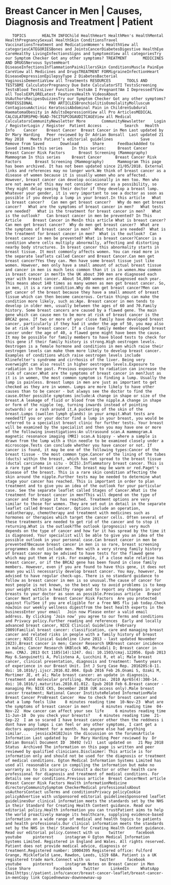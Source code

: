# Breast Cancer in Men | Causes, Diagnosis and Treatment | Patient

       TOPICS       HEALTH INFOChild HealthHeart HealthMen's HealthMental HealthPregnancySexual HealthSkin ConditionsTravel VaccinationsTreatment and MedicationWomen's HealthView all categoriesCATEGORIESBones and JointsCancerDiabetesDigestive HealthEye CareHealthy LivingInfectionsSigns and SymptomsView all categoriesTry our Symptom Checker Got any other symptoms? TREATMENT       MEDICINES AND DRUGSNervous SystemHeart DiseaseInfectionsInflammationPainkillersSkin ConditionsMuscle PainEye CareView all Medicines and DrugsTREATMENT FORMigraineInfectionHeart DiseaseDepressionEpilepsyType 2 DiabetesBacterial VaginosisDementiaView all Treatments RESOURCES       TOOLS AND TESTSBMI CalculatorPregnancy Due Date CalculatorSTI TestsScreening TestsBlood TestsLiver Function TestsAm I Pregnant?Am I Depressed?View all ToolsEXPLORELatest FeaturesHealth VideosAbout UsAuthorsRecipesQuizzesTry our Symptom Checker Got any other symptoms? PROFESSIONAL       PRO ARTICLESBronchiolitisOsmolalityMolluscum ContagiosumActinic KeratosisAbdominal Pain in ChildrenSubdural HaematomaObesity in AdultsDepressionView all Pro ArticlesMEDICAL CALCULATORSPHQ-9GAD-76CITGPCOGAUDITCAGEView all Medical CalculatorsCommunityNewsletter More       CommunityNewsletter    Login / RegisterLogin / Register  Patient Access  .       Search   Health Info    Cancer    Breast Cancer  Breast Cancer in Men Last updated by Dr Mary Harding   Peer reviewed by Dr Adrian Bonsall  Last updated 21 May 2018   Meets Patient’s editorial guidelines            Save       Remove from Saved       Download      Share      FeedbackAdded to  Saved itemsIn this series    In this series:     Breast Cancer      Breast Cancer Risk Factors      Breast Screening (Mammography)      Mammogram In this series     Breast Cancer      Breast Cancer Risk Factors      Breast Screening (Mammography)      Mammogram This page has been archived. It has not been updated since 21/05/2018. External links and references may no longer work.We think of breast cancer as a disease of women because it is usually women who are affected. However, breast cancer can develop occasionally in men too. Men who are not aware of this may not consider cancer as a possibility, so they might delay seeing their doctor if they develop a breast lump. Whatever your gender, it is very important to see a doctor as soon as possible if you develop a lump in your breast.In this article   What is breast cancer?   Can men get breast cancer?   Why do men get breast cancer?   What are the symptoms of breast cancer in men?   What tests are needed?   What is the treatment for breast cancer in men?   What is the outlook?   Can breast cancer in men be prevented? In This Article     Breast Cancer in MenIn this article What is breast cancer?  Can men get breast cancer?  Why do men get breast cancer?  What are the symptoms of breast cancer in men?  What tests are needed?  What is the treatment for breast cancer in men?  What is the outlook?  Can breast cancer in men be prevented? What is breast cancer?Cancer is a condition where cells multiply abnormally, affecting and distorting nearby body structures. In breast cancer this abnormality starts in breast tissue. It most commonly affects women. You can read more in the separate leaflets called Cancer and Breast Cancer.Can men get breast cancer?Yes they can. Men have some breast tissue just like women. However, men only have a small amount of actual breast tissue and cancer in men is much less common than it is in women.How common is breast cancer in men?In the UK about 390 men are diagnosed each year with breast cancer. About 54,800 women are diagnosed each year. This means about 140 times as many women as men get breast cancer. So, in men, it is a rare condition.Why do men get breast cancer?Men can get cancer of the breast because they have a small amount of breast tissue which can then become cancerous. Certain things can make the condition more likely, such as:Age. Breast cancer in men tends to develop in older men, usually between the ages of 60 and 70.Family history. Some breast cancers are caused by a flawed gene. The main gene which can cause men to be more at risk of breast cancer is the BRCA2 gene. If two or more of your close family have developed breast cancer, particularly if they had it under the age of 50, you may also be at risk of breast cancer. If a close family member developed breast cancer under the age of 40, a flawed gene might have been the cause. It may be possible for family members to have blood tests to check for this gene if their family history is strong.High oestrogen levels. Oestrogen is a female hormone and conditions in men which raise their oestrogen levels can make them more likely to develop breast cancer. Examples of conditions which raise oestrogen levels include Klinefelter's syndrome and cirrhosis of the liver. Being very overweight can also result in higher oestrogen levels.Exposure to radiation in the past. Previous exposure to radiation can increase the risk of cancer.What are the symptoms of breast cancer in men?Just as it is in women, the most common symptom is finding a lump. Usually the lump is painless. Breast lumps in men are just as important to get checked as they are in women. Lumps are more likely to have other causes than to be cancer - but always see the doctor to find the cause.Other possible symptoms include:A change in shape or size of the breast.A leakage of fluid or blood from the nipple.A change in shape or form of the nipple (eg, turning inwards instead of pointing outwards) or a rash around it.A puckering of the skin of the breast.Lumps (swollen lymph glands) in your armpit.What tests are needed?If you or your doctor find a lump in your breast, you would be referred to a specialist breast clinic for further tests. Your breast will be examined by the specialist and then you may have one or more of the following investigations:An ultrasound scan.A mammogram.A magnetic resonance imaging (MRI) scan.A biopsy - where a sample is drawn from the lump with a thin needle to be examined closely under a microscope.Tests can conclude whether you have cancer or not. If cancer is found, it may be one of the following types:Cancer of the breast tissue - the most common type.Cancer of the lining of the tubes (ducts) within the breast, which has not spread to the breast tissue (ductal carcinoma in situ - DCIS).Inflammatory breast cancer. This is a rare type of breast cancer. The breast may be warm or red.Paget's disease of the breast. This is a rare skin condition affecting the skin around the nipple.Further tests may be needed to determine what stage your cancer has reached. This is important in order to plan treatment and to give you an idea of the outlook for your particular case. See the separate leaflet called Stages of Cancer.What is the treatment for breast cancer in men?This will depend on the type of cancer and the stage it has reached. Treatment options are very similar to those for women. They are set out in detail in the separate leaflet called Breast Cancer. Options include an operation, radiotherapy, chemotherapy and treatment with medicines such as hormones or therapies which target the cancer cells. Often several of these treatments are needed to get rid of the cancer and to stop it returning.What is the outlook?The outlook (prognosis) very much depends on the type of cancer and how far it has spread by the time it is diagnosed. Your specialist will be able to give you an idea of the possible outlook in your personal case.Can breast cancer in men be prevented?Because breast cancer in men is so rare, breast screening programmes do not include men. Men with a very strong family history of breast cancer may be advised to have tests for the flawed gene which may put them at risk. For example, if a close male relative has breast cancer, or if the BRCA2 gene has been found in close family members. However, even if you are found to have this gene, it does not mean you will necessarily develop breast cancer. You may, however, be advised to have regular check-ups. There is no standard guidance to follow as breast cancer in men is so unusual.The cause of cancer for most people is not known, so the best way to avoid problems is to keep your weight within a healthy range and to report any changes in your breasts to your doctor as soon as possible.Previous article   Breast Cancer Next article  Breast Cancer Risk Factors  Are you protected against flu?See if you are eligible for a free NHS flu jab today.Check nowJoin our weekly wellness digestfrom the best health experts in the businessEnter your email   Join now Please enter a valid email address. By clicking ‘Join now’ you agree to our Terms and conditions and Privacy policy.Further reading and references  Early and locally advanced breast cancer, NICE Clinical Guideline (February 2009)Familial breast cancer: classification, care and managing breast cancer and related risks in people with a family history of breast cancer; NICE Clinical Guideline (June 2013 - last updated November 2023).Breast cancer in men; Cancer Research UKBreast cancer incidence in males; Cancer Research UKBlock WD, Muradali D; Breast cancer in men. CMAJ. 2013 Oct 1185(14):1247. doi: 10.1503/cmaj.122056. Epub 2013 May 6.Sanguinetti A, Polistena A, Lucchini R, et al; Male breast cancer, clinical presentation, diagnosis and treatment: Twenty years of experience in our Breast Unit. Int J Surg Case Rep. 201620S:8-11. doi: 10.1016/j.ijscr.2016.02.004. Epub 2016 Feb 26.Onami S, Ozaki M, Mortimer JE, et al; Male breast cancer: an update in diagnosis, treatment and molecular profiling. Maturitas. 2010 Apr65(4):308-14. doi: 10.1016/j.maturitas.2010.01.012. Epub 2010 Feb 6.Breast cancer - managing FH; NICE CKS, December 2018 (UK access only).Male breast cancer treatment; National Cancer InstituteRelated InformationMale Breast Cancer ProBreast Cancer  How to check for breast cancer and what a lump feels like    8 minutes reading time  10-Nov-23  What are the symptoms of breast cancer in men?     4 minutes reading time  04-Nov-22  How cancer can affect your sex life     6 minutes reading time  11-Jun-18  Do you check your breasts?    4 minutes reading time  21-Sep-22  I am so scared I have breast cancer other then the reddness i dont have any lumps i can feel or any other symptoms, I cant get a doctors appointment for a month. has anyone else had anything similar...   jessica34102Join the discussion on the forumsArticle Information Last updated by   Dr Mary Harding Peer reviewed by  Dr Adrian Bonsall Document ID  30492 (v1)  Last updated on   21 May 2018 Status  Archived The information on this page is written and peer reviewed by qualified clinicians.Disclaimer: This article is for information only and should not be used for the diagnosis or treatment of medical conditions. Egton Medical Information Systems Limited has used all reasonable care in compiling the information but make no warranty as to its accuracy. Consult a doctor or other health care professional for diagnosis and treatment of medical conditions. For details see our conditions.Previous article  Breast CancerNext article Breast Cancer Risk Factors Health informationMedicine directoryCommunitySymptom CheckerMedical professionalsAbout usAuthorsContact usTerms and conditionsPrivacy policyCookie policyAdvertise with usSponsored editorial guidelinesSponsored leaflet guidelinesOur clinical information meets the standards set by the NHS in their Standard for Creating Health Content guidance. Read our editorial policy.Health information you can trustPatient aims to help the world proactively manage its healthcare, supplying evidence-based information on a wide range of medical and health topics to patients and health professionals.Our clinical information meets the standards set by the NHS in their Standard for Creating Health Content guidance. Read our editorial policy.Connect with us    twitter     facebook     youtube     pinterest     instagram © Egton Medical Information Systems Limited. Registered in England and Wales. All rights reserved. Patient does not provide medical advice, diagnosis or treatment.Registered number: 10004395 Registered office: Fulford Grange, Micklefield Lane, Rawdon, Leeds, LS19 6BA. Patient is a UK registered trade mark.Connect with us    twitter     facebook     youtube     pinterest     instagram Notes on Breast Cancer in Men      close Share          Facebook     Twitter     LinkedIn     WhatsApp     Emailhttps://patient.info/cancer/breast-cancer-leaflet/breast-cancer-in-menCopy link Copiednewnav-downnewnav-up


